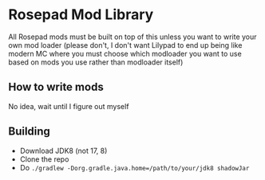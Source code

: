 # Rosepad Mod Library

All Rosepad mods must be built on top of this unless you want to write your own mod loader (please don't, I don't want
Lilypad to end up being like modern MC where you must choose which modloader you want to use based on mods you use
rather than modloader itself)

## How to write mods

No idea, wait until I figure out myself

## Building

- Download JDK8 (not 17, 8)
- Clone the repo
- Do `./gradlew -Dorg.gradle.java.home=/path/to/your/jdk8 shadowJar`



